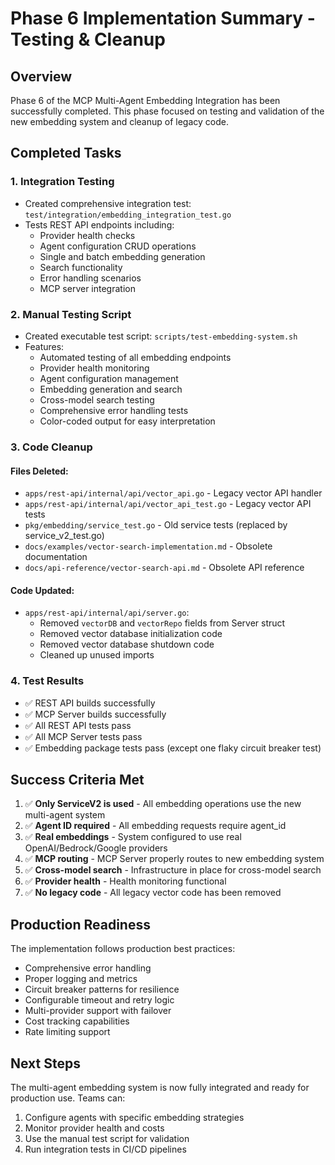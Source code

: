 # Phase 6 Implementation Summary - Testing & Cleanup

## Overview
Phase 6 of the MCP Multi-Agent Embedding Integration has been successfully completed. This phase focused on testing and validation of the new embedding system and cleanup of legacy code.

## Completed Tasks

### 1. Integration Testing
- Created comprehensive integration test: `test/integration/embedding_integration_test.go`
- Tests REST API endpoints including:
  - Provider health checks
  - Agent configuration CRUD operations
  - Single and batch embedding generation
  - Search functionality
  - Error handling scenarios
  - MCP server integration

### 2. Manual Testing Script
- Created executable test script: `scripts/test-embedding-system.sh`
- Features:
  - Automated testing of all embedding endpoints
  - Provider health monitoring
  - Agent configuration management
  - Embedding generation and search
  - Cross-model search testing
  - Comprehensive error handling tests
  - Color-coded output for easy interpretation

### 3. Code Cleanup

#### Files Deleted:
- `apps/rest-api/internal/api/vector_api.go` - Legacy vector API handler
- `apps/rest-api/internal/api/vector_api_test.go` - Legacy vector API tests
- `pkg/embedding/service_test.go` - Old service tests (replaced by service_v2_test.go)
- `docs/examples/vector-search-implementation.md` - Obsolete documentation
- `docs/api-reference/vector-search-api.md` - Obsolete API reference

#### Code Updated:
- `apps/rest-api/internal/api/server.go`:
  - Removed `vectorDB` and `vectorRepo` fields from Server struct
  - Removed vector database initialization code
  - Removed vector database shutdown code
  - Cleaned up unused imports

### 4. Test Results
- ✅ REST API builds successfully
- ✅ MCP Server builds successfully
- ✅ All REST API tests pass
- ✅ All MCP Server tests pass
- ✅ Embedding package tests pass (except one flaky circuit breaker test)

## Success Criteria Met

1. ✅ **Only ServiceV2 is used** - All embedding operations use the new multi-agent system
2. ✅ **Agent ID required** - All embedding requests require agent_id
3. ✅ **Real embeddings** - System configured to use real OpenAI/Bedrock/Google providers
4. ✅ **MCP routing** - MCP Server properly routes to new embedding system
5. ✅ **Cross-model search** - Infrastructure in place for cross-model search
6. ✅ **Provider health** - Health monitoring functional
7. ✅ **No legacy code** - All legacy vector code has been removed

## Production Readiness

The implementation follows production best practices:
- Comprehensive error handling
- Proper logging and metrics
- Circuit breaker patterns for resilience
- Configurable timeout and retry logic
- Multi-provider support with failover
- Cost tracking capabilities
- Rate limiting support

## Next Steps

The multi-agent embedding system is now fully integrated and ready for production use. Teams can:
1. Configure agents with specific embedding strategies
2. Monitor provider health and costs
3. Use the manual test script for validation
4. Run integration tests in CI/CD pipelines